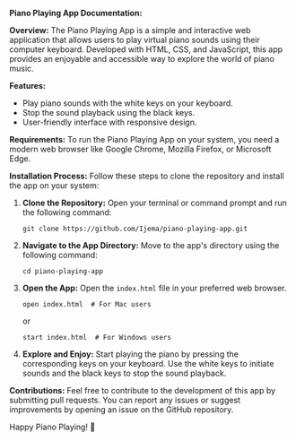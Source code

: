 **Piano Playing App Documentation:**

**Overview:**
The Piano Playing App is a simple and interactive web application that allows users to play virtual piano sounds using their computer keyboard. Developed with HTML, CSS, and JavaScript, this app provides an enjoyable and accessible way to explore the world of piano music.

**Features:**
- Play piano sounds with the white keys on your keyboard.
- Stop the sound playback using the black keys.
- User-friendly interface with responsive design.

**Requirements:**
To run the Piano Playing App on your system, you need a modern web browser like Google Chrome, Mozilla Firefox, or Microsoft Edge.

**Installation Process:**
Follow these steps to clone the repository and install the app on your system:

1. **Clone the Repository:**
   Open your terminal or command prompt and run the following command:

   ```
   git clone https://github.com/Ijema/piano-playing-app.git
   ```


2. **Navigate to the App Directory:**
   Move to the app's directory using the following command:

   ```
   cd piano-playing-app
   ```

3. **Open the App:**
   Open the `index.html` file in your preferred web browser.

   ```
   open index.html  # For Mac users
   ```

   or

   ```
   start index.html  # For Windows users
   ```

4. **Explore and Enjoy:**
   Start playing the piano by pressing the corresponding keys on your keyboard. Use the white keys to initiate sounds and the black keys to stop the sound playback.

**Contributions:**
Feel free to contribute to the development of this app by submitting pull requests. You can report any issues or suggest improvements by opening an issue on the GitHub repository.

Happy Piano Playing! 🎹
